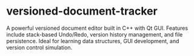 # versioned-document-tracker
A powerful versioned document editor built in C++ with Qt GUI. Features include stack-based Undo/Redo, version history management, and file persistence. Ideal for learning data structures, GUI development, and version control simulation.
